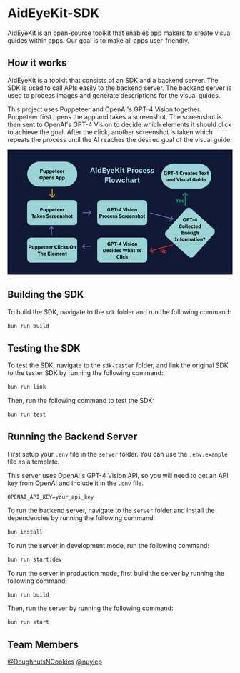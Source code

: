 # AidEyeKit-SDK

AidEyeKit is an open-source toolkit that enables app makers to create visual guides within apps. Our goal is to make all apps user-friendly.

## How it works

AidEyeKit is a toolkit that consists of an SDK and a backend server. The SDK is used to call APIs easily to the backend server. The backend server is used to process images and generate descriptions for the visual guides.

This project uses Puppeteer and OpenAI's GPT-4 Vision together. Puppeteer first opens the app and takes a screenshot. The screenshot is then sent to OpenAI's GPT-4 Vision to decide which elements it should click to achieve the goal. After the click, another screenshot is taken which repeats the process until the AI reaches the desired goal of the visual guide.

<img src="github/FlowChart.png" alt="AidEyeKit Workflow Diagram">

## Building the SDK

To build the SDK, navigate to the `sdk` folder and run the following command:

```sh
bun run build
```

## Testing the SDK

To test the SDK, navigate to the `sdk-tester` folder, and link the original SDK to the tester SDK by running the following command:

```sh
bun run link
```

Then, run the following command to test the SDK:

```sh
bun run test
```

## Running the Backend Server

First setup your `.env` file in the `server` folder. You can use the `.env.example` file as a template.

This server uses OpenAI's GPT-4 Vision API, so you will need to get an API key from OpenAI and include it in the `.env` file.

```
OPENAI_API_KEY=your_api_key
```

To run the backend server, navigate to the `server` folder and install the dependencies by running the following command:

```sh
bun install
```

To run the server in development mode, run the following command:

```sh
bun run start:dev
```

To run the server in production mode, first build the server by running the following command:

```sh
bun run build
```

Then, run the server by running the following command:

```sh
bun run start
```

## Team Members

[@DoughnutsNCookies](https://www.github.com/DoughnutsNCookies)
[@nuyiep](https://www.github.com/nuyiep)
